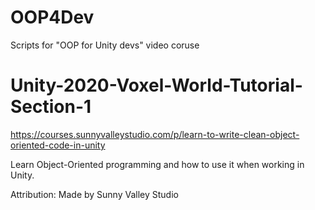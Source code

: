 # OOP4Dev
 Scripts for "OOP for Unity devs" video coruse
# Unity-2020-Voxel-World-Tutorial-Section-1

https://courses.sunnyvalleystudio.com/p/learn-to-write-clean-object-oriented-code-in-unity

<p> Learn Object-Oriented programming and how to use it when working in Unity.

<p>Attribution:
Made by Sunny Valley Studio
